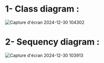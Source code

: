 # 1- Class diagram :

![Capture d'écran 2024-12-30 104302](https://github.com/user-attachments/assets/d4eba79c-4bed-4ee2-9c17-ce87f60ab006)

# 2- Sequency diagram :

![Capture d'écran 2024-12-30 103913](https://github.com/user-attachments/assets/b7dc2dc1-ec4f-4800-91cb-49b37f92c50b)





